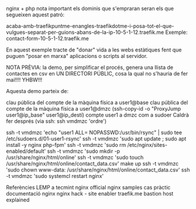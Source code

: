 nginx + php
nota important
els dominis que s'empraran seran els que segueixen aquest patró:

acaba-amb-traefikpuntme-enangles-traefikdotme-i-posa-tot-el-que-vulgues-separat-per-guions-abans-de-la-ip-10-5-1-12.traefik.me
Exemple: contact-form-10-5-1-12.traefik.me

En aquest exemple tracte de "donar" vida a les webs estàtiques fent que puguen "posar en marxa" aplicacions o scripts al servidor.

NOTA PRÈVIA: la demo, per simplificar el procés, genera una llista de contactes en csv en UN DIRECTORI PÚBLIC, cosa la qual no s'hauria de fer mai!!!! YHBW!!!

Aquesta demo parteix de:

clau pública del compte de la màquina física a user1@base
clau pública del compte de la màquina física a user1@dmzc (ssh-copy-id -o "ProxyJump user1@ip_base" user1@ip_destí)
compte user1 a dmzc com a sudoer
Caldrà fer després (via ssh: ssh vmdmzc 'ordre')

ssh -t vmdmzc 'echo "user1 ALL= NOPASSWD:/usr/bin/rsync" | sudo tee /etc/sudoers.d/01-user1-rsync'
ssh -t vmdmzc 'sudo apt update ; sudo apt install -y nginx php-fpm'
ssh -t vmdmzc 'sudo rm /etc/nginx/sites-enabled/default'
ssh -t vmdmzc 'sudo mkdir -p /usr/share/nginx/html/online'
ssh -t vmdmzc 'sudo touch /usr/share/nginx/html/online/contact_data.csv'
make up
ssh -t vmdmzc 'sudo chown www-data: /usr/share/nginx/html/online/contact_data.csv'
ssh -t vmdmzc 'sudo systemcl restart nginx'

Referències
LEMP a tecmint
nginx official
nginx samples
cas pràctic
documentació nginx
nginx hack - site enabler
traefik.me
bastion host explained
